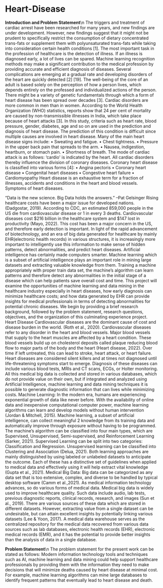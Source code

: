# Heart-Disease
**Introduction and Problem Statement**\n
The triggers and treatment of cardiac arrest have been researched for many years, and new findings are under development. However, new findings suggest that it might not be prudent to specifically restrict the consumption of dietary concentrated trans-fats or supplement them with polyunsaturated trans-fats while taking into consideration certain health conditions [1]. The most important task in the profession of healthcare is the detection of illness. If an illness is diagnosed early, a lot of lives can be spared. Machine learning recognition methods may make a significant contribution to the medical profession by providing accurate and efficient diagnosis of diseases. Several complications are emerging at a gradual rate and developing disorders of the heart are quickly detected [2] [19]. 
The well-being of the core of an adult is based solely on the perception of how a person lives, which depends entirely on the professed and individualized actions of the person. There might be a variety of genetic fundamentals through which a form of heart disease has been spread over decades [3]. Cardiac disorders are more common in men than in women. According to the World Health Organization (WHO) statistics, reports show that 24 per cent of mortality are caused by non-transmissible illnesses in India, which take place because of heart attacks [3].
In this study, criteria such as heart rate, blood pressure, gender, diabetes, age and so on are used in the prediction and diagnosis of heart disease. The prediction of this condition is difficult since multiple causes are involved in heart disease. Many of the main heart disease signs include: • Sweating and fatigue. • Chest tightness. • Pressure in the upper back pain that spreads to the arm.
• Nausea, indigestion, heartburn, or stomach pain. • Shortness of breath. The mode of cardiac attack is as follows: ‘cardio' is indicated by the heart. All cardiac disorders thereby influence the division of coronary diseases. Coronary heart disease is classified into various forms [4]:
• Angina pectoris • Coronary heart disease • Congenital heart diseases • Congestive heart failure • Cardiomyopathy Heart disease is an exhaustive term for a fraction of illnesses, accidents and conditions in the heart and blood vessels. Symptoms of heart diseases.

“Data is the new science. Big Data holds the answers.” –Pat Gelsinger Rising healthcare costs have 
been a major issue for developed nations. (Dadgostar, 2019). According to CDC, an estimated 
859,000 people in the US die from cardiovascular disease or 1 in every 3 deaths. Cardiovascular
 diseases cost $216 billion in the healthcare system and $147 lost in productivity (Mayo, 2022).
 This cost has been a major concern in the US, and therefore early detection is important.
 In light of the rapid advancement of biotechnology, and an era of big data generated for healthcare 
by mainly EHR(electronic health records) in various structures, it is increasingly more important to
 intelligently use this information to make sense of hidden patterns, detect abnormalities, and 
predict heart diseases. Artificial intelligence has certainly made computers smarter. Machine
 learning which is a subset of artificial intelligence plays an important role in mining large datasets and extracting valuable knowledge from them. Training a machine appropriately with proper train data set, the machine’s algorithm can learn patterns and therefore detect any abnormalities in the initial stage of a disease which can help patients save overall cost and time. This project will examine the opportunities of machine learning and data mining in the healthcare industry especially in heart diseases, how early diagnosis can minimize healthcare costs; and how data generated by EHR can provide insights for medical professionals in terms of detecting abnormalities for potential chronic diseases. We begin by providing a brief research background, followed by the problem statement, research questions, objectives, and the organization of this culminating experience project. Heart Disease Cardiovascular diseases are the dominant cause of cost and disease burden in the world. (Roth et al., 2020). Cardiovascular diseases refer to any disorder in the heart and blood vessels. Major blood vessels that supply to the heart muscles are affected by a heart condition. These blood vessels build up on cholesterol deposits called plaque reducing blood flow to major parts of the body and the heart (Heart disease, 2022). Over time if left untreated, this can lead to stroke, heart attack, or heart failure. Heart diseases are considered silent killers and at times not diagnosed until life-threatening symptoms start to emerge. Diagnosis of these diseases can include various blood tests, MRIs and CT scans, ECGs, or Holter monitoring. All this medical big data is collected and stored in various databases, which do not provide value on their own, but if integrated and analyzed using Artificial Intelligence, machine learning and data mining techniques it is possible to generate diagnostic information that can lives while minimizing costs. Machine Learning: In the modern era, humans are experiencing exponential growth of data like never before. With the availability of online data and inexpensive computational computer power, machine learning algorithms can learn and develop models without human intervention (Jordan & Mitchell, 2015). Machine learning, a subset of artificial intelligence, can collect meaningful 2 knowledge from its training data and automatically improve through exposure without having to be programmed. The machine’s algorithm can be classified into four main types, which are Supervised, Unsupervised, Semi-supervised, and Reinforcement Learning (Sarker, 2021). Supervised Learning can be split into two categories: Classification and Regression. Unsupervised learning can be classified into Clustering and Association (Delua, 2021). Both learning approaches are mainly distinguished by using labeled or unlabeled datasets to anticipate the outcome. Each of these has a distinctive set of guidelines when applied to medical data and effectively using it will help extract vital knowledge (Gupta et al., 2021). Medical Big Data: Big data can be categorized as any data set that is too extensive, complex, and diverse to be handled by typical desktop software (Camm et al.,2021). As medical information technology advances, so do various forms of medical data. Medical big data is widely used to improve healthcare quality. Such data include audio, lab tests, previous diagnostic reports, clinical records, research, and images (Sun et al., 2019). There are various sources of these data which are stored in different datasets. However, extracting value from a single dataset can be undesirable, but can attain excellent insights by potentially linking various datasets (Lee & Yoon, 2017). A medical data warehouse serves as the centralized repository for the medical data recovered from various data sources such as lab databases, electronic health records (EHR), electronic medical records (EMR), and it has the potential to provide better insights than the analysis of data in a single database.

**Problem Statement**\n
The problem statement for the present work can be stated as follows:
Modern information technology tools and techniques such as AI, machine learning and data mining could help support healthcare professionals by providing them with the information they need to make decisions that will minimize deaths caused by heart disease at minimal cost. For example, machine learning algorithms can mine large databases to identify frequent patterns that eventually lead to heart disease and death.
